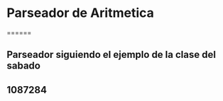 # Parseador de Aritmetica
======

## Parseador siguiendo el ejemplo de la clase del sabado
## 1087284
